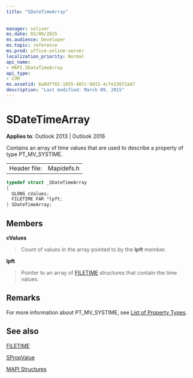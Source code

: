 ```yaml
---
title: "SDateTimeArray"
 
 
manager: soliver
ms.date: 03/09/2015
ms.audience: Developer
ms.topic: reference
ms.prod: office-online-server
localization_priority: Normal
api_name:
- MAPI.SDateTimeArray
api_type:
- COM
ms.assetid: 6a0dff65-1055-487c-9d15-4cfe336f2ad7
description: "Last modified: March 09, 2015"
---
```


# SDateTimeArray

  
  
**Applies to**: Outlook 2013 | Outlook 2016 
  
Contains an array of time values that are used to describe a property of type PT_MV_SYSTIME.
  
|||
|:-----|:-----|
|Header file:  <br/> |Mapidefs.h  <br/> |
   
```cpp
typedef struct _SDateTimeArray
{
  ULONG cValues;
  FILETIME FAR *lpft;
} SDateTimeArray;

```

## Members

 **cValues**
  
> Count of values in the array pointed to by the **lpft** member. 
    
 **lpft**
  
> Pointer to an array of [FILETIME](filetime.md) structures that contain the time values. 
    
## Remarks

For more information about PT_MV_SYSTIME, see [List of Property Types](property-types.md).
  
## See also



[FILETIME](filetime.md)
  
[SPropValue](spropvalue.md)


[MAPI Structures](mapi-structures.md)

